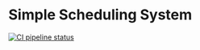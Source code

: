 # Simple Scheduling System

[![CI pipeline status](https://github.com/jorgechavezrnd/super-simple-scheduling-system/workflows/CI/badge.svg)](https://github.com/jorgechavezrnd/simple-scheduling-system/actions)
